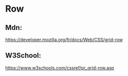 # Row

## Mdn:
https://developer.mozilla.org/fr/docs/Web/CSS/grid-row

## W3School:
https://www.w3schools.com/cssref/pr_grid-row.asp